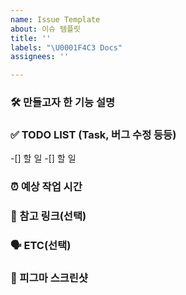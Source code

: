 ```yaml
---
name: Issue Template
about: 이슈 템플릿
title: ''
labels: "\U0001F4C3 Docs"
assignees: ''

---
```


### 🛠️ 만들고자 한 기능 설명

### ✅ TODO LIST (Task, 버그 수정 등등)
-[] 할 일
-[] 할 일

### ⏰ 예상 작업 시간

### 📝 참고 링크(선택)

### 🗣️ ETC(선택)

### 📸 피그마 스크린샷
